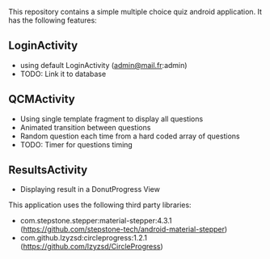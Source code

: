 This repository contains a simple multiple choice quiz android application.
It has the following features:
## LoginActivity
- using default LoginActivity (admin@mail.fr:admin)
- TODO: Link it to database
## QCMActivity
- Using single template fragment to display all questions
- Animated transition between questions 
- Random question each time from a hard coded array of questions
- TODO: Timer for questions timing
## ResultsActivity
- Displaying result in a DonutProgress View

This application uses the following third party libraries:
- com.stepstone.stepper:material-stepper:4.3.1 (https://github.com/stepstone-tech/android-material-stepper)
- com.github.lzyzsd:circleprogress:1.2.1 (https://github.com/lzyzsd/CircleProgress)
